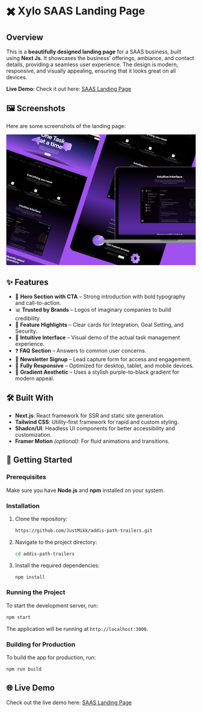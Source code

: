 
# ✖️ Xylo SAAS Landing Page

## Overview

This is a **beautifully designed landing page** for a SAAS business, built using **Next Js**. It showcases the business' offerings, ambiance, and contact details, providing a seamless user experience. The design is modern, responsive, and visually appealing, ensuring that it looks great on all devices.

**Live Demo**: Check it out here: [SAAS Landing Page ]([https://addispathtrailers.com/](https://xylo-saas-website-landing.vercel.app/))


## 🖼️ Screenshots

Here are some screenshots of the landing page:

![Landing Page](</demo/demo.png>)

## ✨ Features

- 🎯 **Hero Section with CTA** – Strong introduction with bold typography and call-to-action.
- 📊 **Trusted by Brands** – Logos of imaginary companies to build credibility.
- 🧩 **Feature Highlights** – Clear cards for Integration, Goal Setting, and Security.
- 🧠 **Intuitive Interface** – Visual demo of the actual task management experience.
- ❓ **FAQ Section** – Answers to common user concerns.
- 📨 **Newsletter Signup** – Lead capture form for access and engagement.
- 📱 **Fully Responsive** – Optimized for desktop, tablet, and mobile devices.
- 💅 **Gradient Aesthetic** – Uses a stylish purple-to-black gradient for modern appeal.

## 🛠️ Built With

- **Next.js**: React framework for SSR and static site generation.
- **Tailwind CSS**: Utility-first framework for rapid and custom styling.
- **Shadcn/UI**: Headless UI components for better accessibility and customization.
- **Framer Motion** *(optional)*: For fluid animations and transitions.

## 🚀 Getting Started

### Prerequisites

Make sure you have **Node.js** and **npm** installed on your system.

### Installation

1. Clone the repository:
   ```bash
   https://github.com/JustMikk/addis-path-trailers.git
   ```

2. Navigate to the project directory:
   ```bash
   cd addis-path-trailers
   ```

3. Install the required dependencies:
   ```bash
   npm install
   ```

### Running the Project

To start the development server, run:

```bash
npm start
```

The application will be running at `http://localhost:3000`.

### Building for Production

To build the app for production, run:

```bash
npm run build
```

## 🌐 Live Demo

Check out the live demo here: [SAAS Landing Page ]([https://addispathtrailers.com/](https://xylo-saas-website-landing.vercel.app/))
